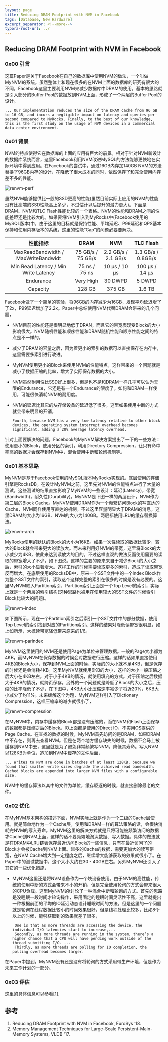 ```yaml
---
layout: page
title: Reducing DRAM Footprint with NVM in Facebook
tags: [Database, New Hardware]
excerpt_separator: <!--more-->
typora-root-url: ../
---
```


## Reducing DRAM Footprint with NVM in Facebook

### 0x00 引言

  这篇Paper是关于Facebook在自己的数据库中使用NVM的做法，一个叫做MyNVM的系统。虽然整体上和现在很多的在NVM上面的数据库的研究有很大的不同，Facebook这里主要利用NVM来减少数据库中DRAM的使用。基本的思路就是引入部分的Buffer Pool的数据放到NVM上面，形成了一个两层的Buffer Pool的设计。

```
... Our implementation reduces the size of the DRAM cache from 96 GB to 16 GB, and incurs a negligible impact on latency and queries-per-second compared to MyRocks. Finally, to the best of our knowledge, this is the first study on the usage of NVM devices in a commercial data center environment.
```

### 0x01 背景

  NVM的特点使得它在数据库的上面的应用有巨大的前景。相对于针对NVM新设计的数据库系统而言，这里Facebook利用NVM改进MySQL的方法能够更快地在实际环境中得到应用。在Facebook的尝试中，通过16GB内存加140GB NVM的方法替换了96GB内存的设计，在降低了很大成本的同时，依然保存了和完全使用内存差不多的性能。

![renvm-perf](/assets/images/renvm-perf.png)

 虽然NVM能够提供比一般的SSD更高的性能(虽然目前实际上应用的NVM的性能没有比高端的SSD性能高上多少，不过估计以后提升的潜力更大)。下面是DRAM、NVM和TLC Flash性能比较的一个表格。NVM的性能和DRAM之间的性能差距还是比较大的。如果要将NVM引入到MyRocks中(Facebook使用的MySQL版本)中，由于这里的目标就是保持性能、平均延迟、P99延迟和QPS基本保持和使用内存版本的系统，这里的性能“Gap”的问题必要要解决。

|               性能指标               |       DRAM        |         NVM         |     TLC Flash      |
| :----------------------------------: | :---------------: | :-----------------: | :----------------: |
| MaxReadBandwidth / MaxWriteBandwidt  | 75 GB/s / 75 GB/s | 2.2 GB/s / 2.1 GB/s | 1.3 GB/s / 0.8GB/s |
| Min Read Latency / Min Write Latency |   75 ns / 75 ns   |   10 μs  / 10 μs    |   100 μs / 14 μs   |
|              Endurance               |     Very High     |       30 DWPD       |       5 DWPD       |
|               Capacity               |      128 GB       |       375 GB        |       1.6 TB       |

 Facebook做了一个简单的实验，将96GB的内存减少为16GB，发现平均延迟增了了2x，P99延迟增加了2.2x。Paper中总结使用NVM代替DRAM会带来的几个问题，

* NVM目前的性能还是很明显地低于DRAN，而且它的带宽表现受Block的大小影响很大。NVM随机性能和顺序性能和DRAM随机性能和顺序性能之间的特点是不一样的。

* 减少了DRAM的容量之后，因为着更小的索引的数据可以直接保存在内存中，这里需要多索引进行改进。

* MyNVM使用更小的Block来使用NVM的性能特点，这样带来的一个问题就是减小了数据压缩的比率，增大了实际保存数据的大小。

* NVM虽然耐用性比SSD好上很多，但是也不是和DRAM一样几乎可以认为无限的Endurance，它还是有一个Endurance的限度了。如何和DRAM一样使用，可能很快消耗NVM的耐用度。

* NVM的延迟比其它的块存储设备的延迟低了很多，这里如果使用中断的方式就会带来明显的开销，

  ```
  Fourth, because NVM has a very low latency relative to other block devices, the operating system interrupt overhead becomes significant, adding a 20% average latency overhead.
  ```

针对上面要解决的问题，Facebook的MyNVM解决方案提出了一下的一些方法：使用更小的Block，使用分区的索引，利用Directory Compression，让只有命中率高的数据才会保存到NVM中，混合使用中断和轮询机制等。

### 0x01 基本思路

 MyNVM是基于Facebook使用的MySQL版本MyRocks实现的。底层使用的存储引擎是RocksDB。在设计MyNVM之前，这里先对NVM的性能特点进行了大量的测试，这些测试的结果直接影响了MyNVM的一些设计：延迟(Latency)，带宽(Bandwidth)，耐久性(Durability)。MyNVM是下图一样的两层设计，NVM作为第二层的Block Cache。MyNVM使用DRAM作为一个频繁访问Block的写直达的Cache，NVM同样使用写直达的机制。不过这里容量明显大于DRAM的消息，这里DRAM的大小为16GB、NVM的大小为140GB。两层都使用LRU的缓存替换算法。

![renvm-arch](/assets/images/renvm-arch.png)

  MyRocks使用的默认的Block的大小为16KB。如果一次性读取的数据比较少，较大的Block就会带来更大的读放大。而未来利用好NVM的带宽，这里将Block的大小减少为4KB，依此来达到读放大的目的。不过这样直观的做法反而使用需要的读取的带宽增大了不少，如下图说。这样的主要的原来来自于减少Block的大小之后，索引的大小显著增大。这样工作的时候需要读取更多的索引，造成了读取带宽反而增大。在底层使用的RocksDB中，原来一个SST文件中的一个Index Block作为整个SST文件的索引，读取这个这样完整的索引在很多的时候是没有必要的。这里MyNVM映入Partition索引，Partition索引上面是一个Top Level的索引，实际上就是一个两层的索引结构(这种思路也被用在使用较大的SST文件的时候索引Block比较大的问题)。

![renvm-index](/assets/images/renvm-index.png)

 如下图所示，现在一个Partition索引之后索引一个SST文件中的部分数据，使用Top Level的索引找到对应的Partition索引。这样的结果对降低读带宽很明显，如上如所示，大概读带宽降低带来原来的1/6。

![renvm-parindex](/assets/images/renvm-parindex.png)

 MyNVM这里使用的NVM还是使用Page为单位来管理数据。一般的Page大小都为4KB，而MyNVM在保存数据的时候会对数据进行压缩。这样的话如果直接使用4KB的Block大小，保存到NVM上面的时候，实际的的大小就不足4KB，但是保存的时候还是会消耗4KB。这里MyNVM就使用6KB的大小，这样的大小一般压缩之后大小在4KB左右。对于小于4KB的情况，就使用填充的方式。对于压缩之后数据大于4KB的情况，就跨页保存。另外的一个问题就是降低了Block的大小之后，压缩的比率降低了不少，在下图中，4KB大小比压缩速率减少了将近20%，6KB大小减少了约11%。未来缓解这个为题，MyNVM这样引入了Dictionary Compression，这样压缩率的减少就很小了，

![renvm-compression](/assets/images/renvm-compression.png)

  在MyNVM中，内存中缓存的Block都是没有压缩的，而在NVM和Flash上面保存的数据都是压缩之后的Block。IO上面都是使用的Direct IO，不实用OS提供的Page Cache。在查找的数据的时候，MyNVM首先访问的是DRAM，如果DRAM中不存在，则再去查看NVM。但是在两个地方缓存缺失的时候，数据不会马上被缓存到NVM中去，这里就是为了避免非常频繁写NVM，降低其寿命。写入NVM以128KB为单位，追加到NVM中缓存的文件后面，

```
... Writes to NVM are done in batches of at least 128KB, because we found that smaller write sizes degrade the achieved read bandwidth. Cached blocks are appended into larger NVM files with a configurable size.
```

 NVM中的缓存算法以其中的文件为单位，缓存驱逐的时候，就直接删除最老的文件。

### 0x02 优化

  在MyNVM基本架构的描述下面，NVM实际上就是作为一个二级的Cache层使用。就是简单地作为一个Cache层，使用和DRAM一样的算法策略的话，会很快消耗完NVM的写入寿命。MyNVM这里的解决方式就是只将可能被频繁访问的数据才Cache到NVM上面，这样的话不要频繁地淘汰数据、写入数据。具体的做法就是在DRAM中LRU链表保存最近访问Block的一些信息，只有在最近访问了的Block才会被Cache到NVM上面。越多的Cache的数据，需要更加大的读写带宽，在NVM Cache增大到一定程度之后，继续增大能够获取的效果就很小了。在Paper中的测试数据中，这个大小大约在30 - 40GB左右。另外MyNVM还引入了其它的一些优化措施，

* MyNVM这里还是将NVM设备作为一个块设备使用。由于NVM的高性能，传统的使用中断的方式会带来不小的开销，但是完全使用轮询的方式会带来很大的CPU负载。这里MyNVM的t讨论了一种混合中断和轮询的方式。首先的思路是没睡眠一段时间才轮询操作，采用固定的睡眠时间灵活性不高，这里就提出一种根据前面的平均的IO延迟动态设计睡眠时间的方法。但是这里的一个问题就是轮询在线程数据比较小的时候效果很好，但是线程处理比较多，比如8个以上的时候，能够获取到的效果就差了很多，

  ```
   One is that as more threads are accessing the device, the individual I/O latencies start to increase,... 
   Secondly, as more threads are running in the system, there’s a higher chance that a CPU will have pending work outside of the thread submitting I/O. ... 
   Thirdly, as more threads are polling for IO completion, the polling overhead becomes larger.
  ```

在Paper中提到，MyNVM没有还是没有将轮询的方式采用带生产环境，但是作为未来工作计划的一部分。

### 0x03 评估

 这里的具体信息可以参看[1].

## 参考

1. Reducing DRAM Footprint with NVM in Facebook, EuroSys ’18.
2. Memory Management Techniques for Large-Scale Persistent-Main-Memory Systems, VLDB '17.